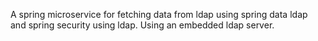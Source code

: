 A spring microservice for fetching data from ldap using spring data ldap and spring security using ldap. Using an embedded ldap server.
